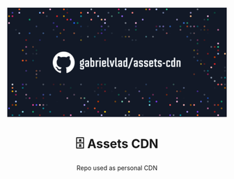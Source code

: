 [//]: # "Relative Path of the image"
<!---![Assets CDN Readme image absolute path](https://github.com/gabrielvlad/assets-cdn/raw/main/Assets-Cdn-readme1.png)
-->
![Assets CDN Readme image relative path](/Assets-Cdn-readme1.png)
<h1 align="center">🗄 Assets CDN</h1>
<p align="center">Repo used as personal CDN</p>